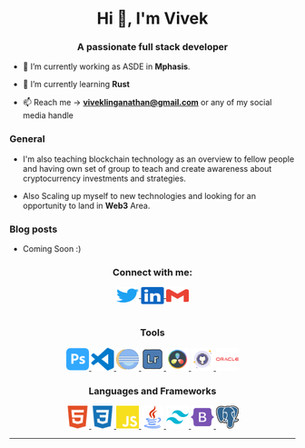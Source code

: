 <h1 align="center">Hi 👋, I'm Vivek</h1>
<h3 align="center">A passionate full stack developer</h3>


- 🔭 I’m currently working as ASDE in **Mphasis**.

- 🌱 I’m currently learning **Rust**

- 📫 Reach me -> **viveklinganathan@gmail.com** or any of my social media handle

### General

- I'm also teaching blockchain technology as an overview to fellow people and having own set of group to teach and create awareness about cryptocurrency investments and strategies.  

- Also Scaling up myself to new technologies and looking for an opportunity to land in **Web3** Area.

### Blog posts
- Coming Soon :)
<!-- BLOG-POST-LIST:START -->
<!-- - [The story behind “MatchGame”](https://minipachru.medium.com/the-story-behind-matchgame-d038d5a8d1d1?source=rss-bdb34447e055------2)
- [Postmortem](https://minipachru.medium.com/postmortem-e6da3359b6ea?source=rss-bdb34447e055------2)
- [What’s the Big Deal? Specialization](https://minipachru.medium.com/whats-the-big-deal-specialization-bcb369951b15?source=rss-bdb34447e055------2)
- [What happens when you type holbertonschool.com](https://minipachru.medium.com/what-happens-when-you-type-holbertonschool-com-6e8447742da8?source=rss-bdb34447e055------2)
- [Internet of… what?](https://minipachru.medium.com/internet-of-what-19fc89ddfa87?source=rss-bdb34447e055------2) -->
<!-- BLOG-POST-LIST:END -->

<h3 align="center">Connect with me:</h3>
<div align="center">
  <a href="https://twitter.com/vivektheboss2" target="blank">
    <img align="center" src="assets/contact/twitter.svg" alt="vivektheboss2" height="30" width="40"/>
  </a>
  <a href="https://www.linkedin.com/in/viveklinganathan" target="blank">
    <img align="center" src="assets/contact/linkedin.svg" alt="viveklinganathan" height="30" width="40"/>
  </a>
  <!-- <a href="https://stackoverflow.com/" target="blank">
    <img align="center" src="assets/contact/stackoverflow.svg" alt="209924" height="30" width="40" />
  </a> -->
 <!--  <a href="https://medium.com/" target="blank">
    <img align="center" src="assets/contact/medium.svg" alt="@minipachru" height="30" width="40" />
  </a> -->
  <a href="mailto:viveklinganathan@gmail.com" target="blank">
    <img align="center" src="assets/contact/gmail.svg" alt="" height="30" width="40" />
  </a>
</div>
<br>

<h3 align="center">Tools</h3>
<div align="center">
  <a href="https://www.photoshop.com/en" target="_blank">
    <img src="assets/tools/adobephotoshop.svg" alt="photoshop" width="40" height="40"/>
  </a>
  <a href="https://code.visualstudio.com/" target="blank">
    <img src="assets/tools/visualstudiocode.svg" alt="VS Code" height="40" width="40" />
  </a>
  <a href="https://www.eclipse.org/downloads/packages/release/kepler/sr1/eclipse-ide-java-developers" target="_blank">
    <img src="assets/tools/java-eclipse.svg" alt="java-eclipse" width="40" height="40"/>
  </a>
  <a href="https://lightroom.adobe.com/" target="blank">
    <img src="assets/tools/adobe-lightroom.svg" alt="Lightroom" height="40" width="40" />
  </a>
  <a href="https://www.blackmagicdesign.com/sg/products/davinciresolve/?utm=saznajnovo" target="blank">
    <img src="assets/tools/davinci-resolve.svg" alt="davinciresolve" height="40" width="40" />
  </a>
  <a href="https://github.com/" target="blank">
    <img src="assets/tools/github.svg" alt="github" height="40" width="40" />
  </a>
  <a href="https://www.virtualbox.org/" target="blank">
    <img src="assets/tools/oracle-logo.svg" alt="virtualbox" height="40" width="40" />
  </a>

</div>

<h3 align="center">Languages and Frameworks</h3>
<div align="center">
  <a href="https://www.w3.org/html/" target="_blank">
    <img src="assets/languages/html5.svg" alt="html5" width="40" height="40"/>
  </a>
  <a href="https://www.w3schools.com/css/" target="_blank">
    <img src="assets/languages/css3.svg" alt="css3" width="40" height="40"/> 
  </a>
  <a href="https://developer.mozilla.org/en-US/docs/Web/JavaScript" target="_blank">
    <img src="assets/languages/javascript.svg" alt="javascript" width="40" height="40"/>
  </a>
  <a href="https://www.java.com/en/" target="_blank">
    <img src="assets/languages/java.svg" alt="java" width="40" height="40"/> 
  </a>
  <a href="https://tailwindcss.com/" target="_blank">
    <img src="assets/frameworks/tailwindcss.svg" alt="tailwind" width="40" height="40"/>
  </a>
  <a href="https://getbootstrap.com/">
    <img src="assets/frameworks/bootstrap.svg" alt="bootstrap" width="40" height="40"/>
  </a>
  <a href="https://www.postgresql.org/">
    <img src="assets/frameworks/elephant.png" alt="postgresql" width="40" height="40"/>
  </a>
</div>

<!-- ## 📈 Statistics -->

<!-- <br/>
<p align="center">
  <img width="48%" src="https://github-readme-stats.vercel.app/api?username=Miguel22247&count_private=true&theme=dark&show_icons=true" alt="Miguel22247" />
  <img width="48%" src="https://github-readme-streak-stats.herokuapp.com/?user=Miguel22247&hide_border=true&theme=dark&show_icons=true" />
</p>

<p align="center">
	<img width="60%" src="https://github-readme-stats.vercel.app/api/wakatime?username=Miguel22247&theme=dark&show_icons=true" alt="Miguel22247" />
</p> -->

<hr />
